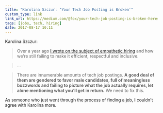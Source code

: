 ```yaml
---
title: "Karolina Szczur: ‘Your Tech Job Posting is Broken’"
custom_type: link
link_url: https://medium.com/@fox/your-tech-job-posting-is-broken-heres-how-to-fix-it-6db06b9769cb
tags: [jobs, tech, hiring]
date: 2017-08-17 10:11
---
```

Karolina Szczur:

> Over a year ago [I wrote on the subject of empathetic hiring](https://medium.com/@fox/a-guide-to-empathetic-hiring-processes-c11c7ce0cd49) and how we’re still failing to make it efficient, respectful and inclusive.

> …

> There are innumerable amounts of tech job postings. **A good deal of them are gendered to favor male candidates, full of meaningless buzzwords and failing to picture what the job actually requires, let alone mentioning what you’ll get in return.** We need to fix this.

As someone who just went through the process of finding a job, I couldn't agree with Karolina more.